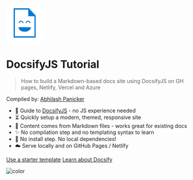 <img src="_media/docs_face.png" height="100px"/>

<h1 id="cover-heading">
  DocsifyJS Tutorial
</h1>

> How to build a Markdown-based docs site using DocsifyJS on GH pages, Netlify, Vercel and Azure 

Compiled by: [Abhilash Panicker](https://debuggr.vercel.app/)

- :nut_and_bolt: Guide to [DocsifyJS](https://docsify.js.org/) - no JS experience needed
- :hourglass_flowing_sand: Quickly setup a modern, themed, responsive site
- :open_file_folder: Content comes from Markdown files - works great for existing docs
- :sparkles: No compilation step and no templating syntax to learn
- :pushpin: No install step. No local dependencies!
- :cloud: Serve locally and on GitHub Pages / Netlify

[Use a starter template](https://github.com/abpanic/docsify-js-template/generate)
[Learn about Docsify](#docsifyjs-tutorial)

![color](#eeefef)
